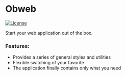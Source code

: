 # Obweb
[![License](https://img.shields.io/apm/l/vim-mode.svg)](https://github.com/db1995/smartweb/blob/master/LICENSE)

Start your web application out of the box.
### Features:
* Provides a series of general styles and utilities
* Flexible switching of your favorite
* The application finally contains only what you need
